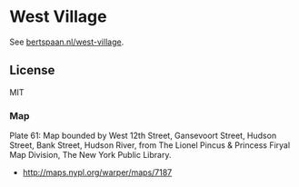 # West Village

See [bertspaan.nl/west-village](http://bertspaan.nl/west-village).

## License

MIT

### Map

Plate 61: Map bounded by West 12th Street, Gansevoort Street, Hudson Street, Bank Street, Hudson River, from The Lionel Pincus & Princess Firyal Map Division, The New York Public Library.

- http://maps.nypl.org/warper/maps/7187